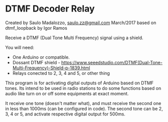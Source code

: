 # DTMF Decoder Relay

Created by Saulo Madalozzo, saulo.zz@gmail.com March/2017
based on dtmf_loopback by Igor Ramos

Receive a DTMF (Dual Tone Multi Frequency) signal using a shield.

You will need:
- One Arduino or compatible.
- Dossant DTMF shield - https://www.seeedstudio.com/DTMF(Dual-Tone-Multi-Frequency)-Shield-p-1839.html
- Relays conected to 2, 3, 4 and 5, or other thing

This program is for activating digital outputs of Arduino based on DTMF tones.
Its intend to be used in radio stations to do some functions based on audio like turn on or off some equipments at exact moment.

It receive one tone (doesn't matter what), and must receive the second one in less than 1000ms (can be configured in code).
The second tone can be 2, 3, 4 or 5, and activate respective digital output for 500ms.
    
